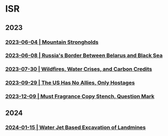 # ISR

## 2023

### [2023-06-04 | Mountain Strongholds](https://github.com/just-noticeable/isr/blob/main/docs/2023-06-04.md#mountain-strongholds)

### [2023-06-08 | Russia's Border Between Belarus and Black Sea](https://github.com/just-noticeable/isr/blob/main/docs/2023-06-08.md#russias-border-between-belarus-and-black-sea)

### [2023-07-30 | Wildfires, Water Crises, and Carbon Credits](https://github.com/just-noticeable/isr/blob/main/docs/2023-07-30.md#wildfires-water-crises-and-carbon-credits)

### [2023-09-29 | The US Has No Allies, Only Hostages](https://github.com/just-noticeable/isr/blob/main/docs/2023-09-28.md#the-us-has-no-allies-only-hostages)

### [2023-12-09 | Must Fragrance Copy Stench, Question Mark](https://github.com/just-noticeable/isr/blob/main/docs/2023-12-09.md#must-fragrance-copy-stench-question-mark)

## 2024

### [2024-01-15 | Water Jet Based Excavation of Landmines](https://github.com/just-noticeable/isr/blob/main/docs/2024-01-15.md#water-jet-based-excavation-of-landmines)

